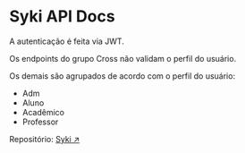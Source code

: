 # Syki API Docs

A autenticação é feita via JWT.

Os endpoints do grupo Cross não validam o perfil do usuário.

Os demais são agrupados de acordo com o perfil do usuário:
- Adm
- Aluno
- Acadêmico
- Professor

Repositório: [Syki ↗️](https://github.com/ZaqueuCavalcante/syki)
